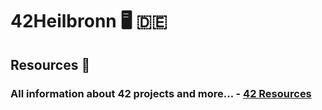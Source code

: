 # 42Heilbronn :desktop_computer: :de:

## Resources :floppy_disk:

### All information about 42 projects and more... - [42 Resources](https://github.com/jotavare/42-resources)

